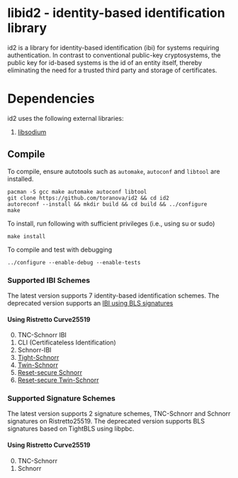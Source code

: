 # libid2 - identity-based identification library
id2 is a library for identity-based identification (ibi) for systems requiring authentication. In contrast to conventional public-key cryptosystems, the public key for id-based systems is the id of an entity itself, thereby eliminating the need for a trusted third party and storage of certificates.

# Dependencies
id2 uses the following external libraries:
1. [libsodium](https://github.com/jedisct1/libsodium)

## Compile
To compile, ensure autotools such as `automake`, `autoconf` and `libtool` are installed.
```
pacman -S gcc make automake autoconf libtool
git clone https://github.com/toranova/id2 && cd id2
autoreconf --install && mkdir build && cd build && ../configure
make
```
To install, run following with sufficient privileges (i.e., using su or sudo)
```
make install
```
To compile and test with debugging
```
../configure --enable-debug --enable-tests
```

### Supported IBI Schemes
The latest version supports 7 identity-based identification schemes. The deprecated version supports an [IBI using BLS signatures](https://ieeexplore.ieee.org/document/9049156)

#### Using Ristretto Curve25519
0. TNC-Schnorr IBI
1. CLI (Certificateless Identification)
2. Schnorr-IBI
3. [Tight-Schnorr](https://www.researchgate.net/publication/221317622_A_Variant_of_Schnorr_Identity-Based_Identification_Scheme_with_Tight_Reduction)
4. [Twin-Schnorr](https://www.hindawi.com/journals/tswj/2015/237514/)
5. [Reset-secure Schnorr](https://www.researchgate.net/publication/286842222_Reset-Secure_Identity-Based_Identification_Schemes_Without_Pairings)
6. [Reset-secure Twin-Schnorr](https://www.researchgate.net/publication/286842222_Reset-Secure_Identity-Based_Identification_Schemes_Without_Pairings)

### Supported Signature Schemes
The latest version supports 2 signature schemes, TNC-Schnorr and Schnorr signatures on Ristretto25519. The deprecated version supports BLS signatures based on TightBLS using libpbc.

#### Using Ristretto Curve25519
0. TNC-Schnorr
1. Schnorr

